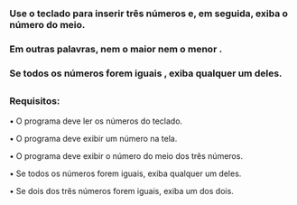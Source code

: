 ### Use o teclado para inserir três números e, em seguida, exiba o número do meio.
### Em outras palavras, nem o maior nem o menor .
### Se todos os números forem iguais , exiba qualquer um deles.
##
### Requisitos:
•	O programa deve ler os números do teclado.

•	O programa deve exibir um número na tela.

•	O programa deve exibir o número do meio dos três números.

•	Se todos os números forem iguais, exiba qualquer um deles.

•	Se dois dos três números forem iguais, exiba um dos dois.